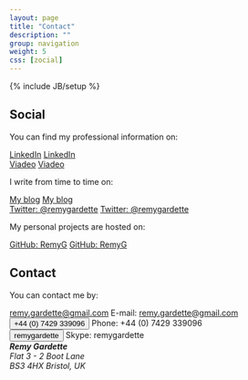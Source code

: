 ```yaml
---
layout: page
title: "Contact"
description: ""
group: navigation
weight: 5
css: [zocial]
---
```

{% include JB/setup %}

## Social

You can find my professional information on:

<div class="social-row">
	<a class="zocial linkedin icon" href="http://fr.linkedin.com/in/remygardette" target="_blank">LinkedIn</a>
	<a href="http://fr.linkedin.com/in/remygardette" target="_blank">LinkedIn</a>
</div>
<div class="social-row">
	<a class="zocial viadeo icon" href="http://www.viadeo.com/fr/profile/remy.gardette1" target="_blank">Viadeo</a>
	<a href="http://www.viadeo.com/fr/profile/remy.gardette1" target="_blank">Viadeo</a>
</div>

I write from time to time on:

<div class="social-row">
	<a class="zocial wordpress icon" href="http://blog.remyg.fr" target="_blank">My blog</a>
	<a href="http://blog.remyg.fr" target="_blank">My blog</a>
</div>
<div class="social-row">
	<a class="zocial twitter icon" href="http://twitter.com/remygardette" target="_blank">Twitter: @remygardette</a>
	<a href="http://twitter.com/remygardette" target="_blank">Twitter: @remygardette</a>
</div>

My personal projects are hosted on:

<div class="social-row">
	<a class="zocial github icon" href="https://github.com/RemyG" target="_blank">GitHub: RemyG</a>
	<a href="https://github.com/RemyG" target="_blank">GitHub: RemyG</a>
</div>

## Contact

You can contact me by:

<div class="contact-row">
	<a class="zocial email icon" href="mailto:remy.gardette@gmail.com">remy.gardette@gmail.com</a>
	E-mail: <a href="mailto:remy.gardette@gmail.com">remy.gardette@gmail.com</a>
</div>

<div class="contact-row">
	<button class="zocial call icon">+44 (0) 7429 339096</button>
	Phone: +44 (0) 7429 339096
</div>

<div class="contact-row">
	<button class="zocial skype icon">remygardette</button>
	Skype: remygardette
</div>

<div class="contact-row">
	<address>
		<strong>Remy Gardette</strong><br>
		Flat 3 - 2 Boot Lane<br>
		BS3 4HX Bristol, UK<br>
	</address>
</div>